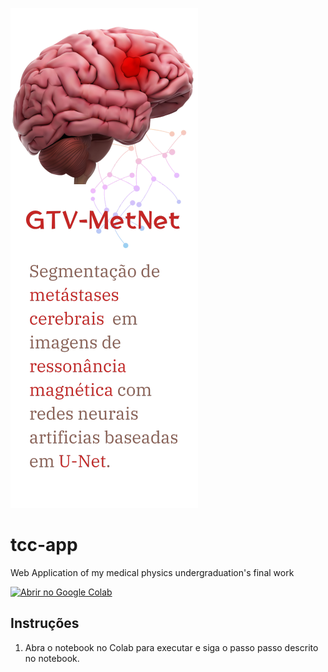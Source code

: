 ![Descrição alternativa](images/MetaSeg.png)

# tcc-app
Web Application of my medical physics undergraduation's final work

[![Abrir no Google Colab](https://colab.research.google.com/assets/colab-badge.svg)](https://colab.research.google.com/drive/1K_NtQ6SoCGeA6Ymal_63XlppH2ZUmkLD?usp=sharing)

## Instruções
1. Abra o notebook no Colab para executar e siga o passo passo descrito no notebook.

